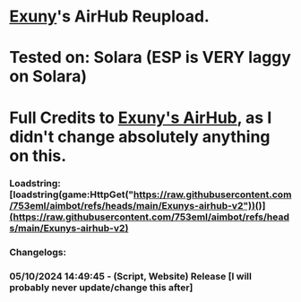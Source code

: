 # [Exuny](https://github.com/Exunys/)'s AirHub Reupload.

# Tested on: Solara (ESP is VERY laggy on Solara)

# Full Credits to [Exuny's AirHub](https://github.com/Exunys/AirHub-V2/), as I didn't change absolutely anything on this.

### Loadstring: [loadstring(game:HttpGet("https://raw.githubusercontent.com/753eml/aimbot/refs/heads/main/Exunys-airhub-v2"))()](https://raw.githubusercontent.com/753eml/aimbot/refs/heads/main/Exunys-airhub-v2)

### Changelogs:

### 05/10/2024 14:49:45 - (Script, Website) Release [I will probably never update/change this after]
